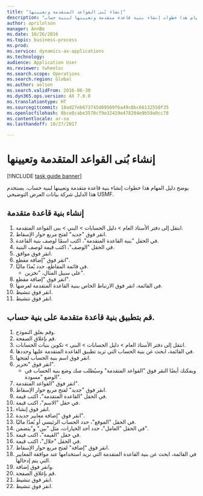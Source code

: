 ```yaml
--- 
title: "إنشاء بُنى القواعد المتقدمة وتعيينها"
description: "يوضح دليل المهام هذا خطوات إنشاء بنية قاعدة متقدمة وتعيينها لبنية حساب."
author: aprilolson
manager: AnnBe
ms.date: 10/26/2016
ms.topic: business-process
ms.prod: 
ms.service: dynamics-ax-applications
ms.technology: 
audience: Application User
ms.reviewer: twheeloc
ms.search.scope: Operations
ms.search.region: Global
ms.author: aolson
ms.search.validFrom: 2016-06-30
ms.dyn365.ops.version: AX 7.0.0
ms.translationtype: HT
ms.sourcegitcommit: 18ad27eb673745d09569f6a49c8bc66132550f35
ms.openlocfilehash: 8bce8cabe3570cf9e32419e478204e9b59a0cc78
ms.contentlocale: ar-sa
ms.lasthandoff: 10/27/2017

---
```

# <a name="create-and-assign-advanced-rule-structures"></a>إنشاء بُنى القواعد المتقدمة وتعيينها

[!INCLUDE [task guide banner](../../includes/task-guide-banner.md)]

يوضح دليل المهام هذا خطوات إنشاء بنية قاعدة متقدمة وتعيينها لبنية حساب. يستخدم هذا الدليل شركة بيانات العرض التوضيحي USMF.


## <a name="create-an-advanced-rule-structure"></a>إنشاء بنية قاعدة متقدمة
1. انتقل إلى دفتر الأستاذ العام > دليل الحسابات > البني > بنى القواعد المتقدمة.
2. انقر فوق "جديد" لفتح مربع حوار الإسقاط‬.
3. في الحقل "بنية القاعدة المتقدمة"، اكتب اسمًا لوصف بنية القاعدة.
4. في الحقل "الوصف"، اكتب قيمة لوصف البنية.
5. انقر فوق موافق.
6. انقر فوق "إضافة مقطع".
7. في قائمة المقاطع، حدد بُعدًا ماليًا.
    * على سبيل المثال، "تخزين".  
8. انقر فوق "إضافة مقطع".
9. في القائمة، انقر فوق الارتباط الخاص ببنية القاعدة المتقدمة لعرضها.
10. انقر فوق تنشيط.
11. انقر فوق تنشيط.

## <a name="apply-an-advanced-rule-structure-to-an-account-structure"></a>قم بتطبيق بنية قاعدة متقدمة على بنية حساب.
1. وقم بغلق النموذج.
2. قم بإغلاق الصفحة.
3. انتقل إلى دفتر الأستاذ العام > دليل الحسابات > البنى > تكوين بنيات الحسابات.
4. في القائمة، ابحث عن بنية الحساب التي تريد تطبيق القاعدة المتقدمة عليها وحددها.
5. انقر فوق اسم بنية الحساب لفتحها.
6. انقر فوق "تحرير".
    * ويمكنك أيضًا النقر فوق "القواعد المتقدمة" وسيُطلب منك وضع بنية الحساب في الوضع "مسودة".  
7. انقر فوق "القواعد المتقدمة".
8. انقر فوق "جديد" لفتح مربع حوار الإسقاط‬.
9. في الحقل "القاعدة المتقدمة"، اكتب قيمة.
10. في حقل "الاسم"، اكتب قيمة.
11. انقر فوق إنشاء.
12. انقر فوق "إضافة معايير جديدة".
13. في الحقل "الموقع"، حدد الحساب الرئيسي أو بُعدًا ماليًا.
14. في الحقل "العامل"، حدد أحد الخيارات، مثل "بين" و"يتضمن".
15. في حقل "القيمة"، اكتب قيمة.
16. في الحقل "خلال"، اكتب قيمة.
17. انقر فوق "إضافة" لفتح مربع حوار الإسقاط‬.
18. في القائمة، ابحث عن بنية القاعدة المتقدمة التي تريد استخدامها عند موافقة المعايير التي يتم إدخالها.
19. وانقر فوق إضافة.
20. قم بإغلاق الصفحة.
21. انقر فوق تنشيط.
22. انقر فوق تنشيط.


